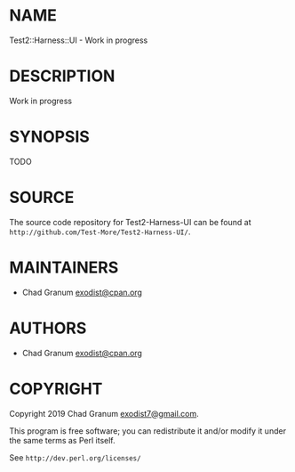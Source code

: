 # NAME

Test2::Harness::UI - Work in progress

# DESCRIPTION

Work in progress

# SYNOPSIS

TODO

# SOURCE

The source code repository for Test2-Harness-UI can be found at
`http://github.com/Test-More/Test2-Harness-UI/`.

# MAINTAINERS

- Chad Granum <exodist@cpan.org>

# AUTHORS

- Chad Granum <exodist@cpan.org>

# COPYRIGHT

Copyright 2019 Chad Granum <exodist7@gmail.com>.

This program is free software; you can redistribute it and/or
modify it under the same terms as Perl itself.

See `http://dev.perl.org/licenses/`
